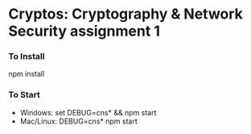 # Cryptos: Cryptography & Network Security assignment 1
### To Install ###
npm install
### To Start ###
- Windows: set DEBUG=cns* && npm start
- Mac/Linux: DEBUG=cns* npm start
